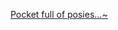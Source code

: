 [Pocket full of posies...~](https://github.com/infectious-bites/infectious-bites/blob/51fae22d303dd9d38a27142b9514fee3638e9797/Untitled5_20251020175824.png)

<!--
**infectious-bites/infectious-bites** is a ✨ _special_ ✨ repository because its `README.md` (this file) appears on your GitHub profile.

Here are some ideas to get you started:

- 🔭 I’m currently working on ...
- 🌱 I’m currently learning ...
- 👯 I’m looking to collaborate on ...
- 🤔 I’m looking for help with ...
- 💬 Ask me about ...
- 📫 How to reach me: ...
- 😄 Pronouns: ...
- ⚡ Fun fact: ...
-->
